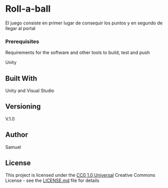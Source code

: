 # Roll-a-ball

El juego consiste en primer lugar de consequir los puntos y en segundo de llegar al portal

### Prerequisites

Requirements for the software and other tools to build, test and push 

Unity

## Built With

Unity and Visual Studio

## Versioning
V.1.0
## Author
Samuel

## License

This project is licensed under the [CC0 1.0 Universal](LICENSE.md)
Creative Commons License - see the [LICENSE.md](LICENSE.md) file for
details
